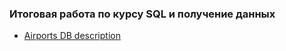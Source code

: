 ### Итоговая работа по курсу SQL и получение данных

- [Airports DB description](https://docs.google.com/document/d/1KpWddYoh7c5wTSaWecAlKsvMqyccyE1W/edit?usp=sharing&ouid=112449706891750020629&rtpof=true&sd=true)  

